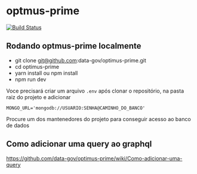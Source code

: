 # optmus-prime
[![Build Status](https://travis-ci.org/data-gov/optimus-prime.svg?branch=master)](https://travis-ci.org/data-gov/optimus-prime)

## Rodando optmus-prime localmente

- git clone git@github.com:data-gov/optimus-prime.git
- cd optimus-prime
- yarn install ou npm install
- npm run dev

Voce precisará criar um arquivo `.env` após clonar o repositório, na pasta raiz do projeto e adicionar
```
MONGO_URL='mongodb://USUARIO:SENHA@CAMINHO_DO_BANCO'
```
Procure um dos mantenedores do projeto para conseguir acesso ao banco de dados

## Como adicionar uma query ao graphql

https://github.com/data-gov/optimus-prime/wiki/Como-adicionar-uma-query
